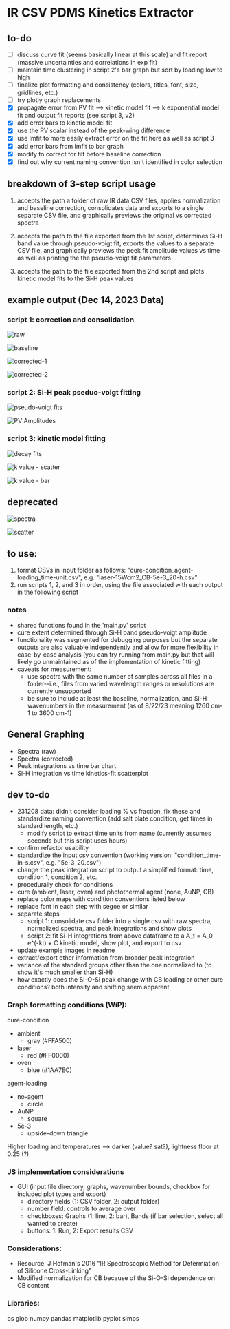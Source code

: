 # IR CSV PDMS Kinetics Extractor

## to-do

- [ ] discuss curve fit (seems basically linear at this scale) and fit report (massive uncertainties and correlations in exp fit)
- [ ] maintain time clustering in script 2's bar graph but sort by loading low to high
- [ ] finalize plot formatting and consistency (colors, titles, font, size, gridlines, etc.)
- [ ] try plotly graph replacements
- [x] propagate error from PV fit --> kinetic model fit --> k exponential model fit and output fit reports (see script 3, v2)
- [x] add error bars to kinetic model fit
- [x] use the PV scalar instead of the peak-wing difference
- [x] use lmfit to more easily extract error on the fit here as well as script 3
- [x] add error bars from lmfit to bar graph
- [x] modify to correct for tilt before baseline correction
- [x] find out why current naming convention isn't identified in color selection

## breakdown of 3-step script usage

1. accepts the path a folder of raw IR data CSV files, applies normalization and baseline correction, consolidates data and exports to a single separate CSV file, and graphically previews the original vs corrected spectra

2. accepts the path to the file exported from the 1st script, determines Si-H band value through pseudo-voigt fit, exports the values to a separate CSV file, and graphically previews the peek fit amplitude values vs time as well as printing the the pseudo-voigt fit parameters

3. accepts the path to the file exported from the 2nd script and plots kinetic model fits to the Si-H peak values

## example output (Dec 14, 2023 Data)

### script 1: correction and consolidation

![raw](exports/images/1_raw.png "raw spectra")

![baseline](exports/images/1_baselines.png "baseline fits subtracted from raw before normalization")

![corrected-1](exports/images/1_corrected_full.png "post-baseline correction and normalization spectra (wide view)")

![corrected-2](exports/images/1_corrected_zoom.png "post-baseline correction and normalization spectra (zoomed to view basleine)")

### script 2: Si-H peak pseduo-voigt fitting

![pseudo-voigt fits](exports/images/2_pseduvoigt.png "pseudo-voigt fits on Si-H peaks for each spectra")

![PV Amplitudes](exports/images/2_amplitude-bargraph.png "bar graph of amplitudes with lmfit error bars")

### script 3: kinetic model fitting

![decay fits](exports/images/3_scatterfit-firstorderdecay.png "pseudo-voigt fits on Si-H peaks for each spectra")

![k value - scatter](exports/images/3_k-scatter-log.png "k values as scatter plot with lmfit error bars (no 0 point because log scale)")

![k value - bar](exports/images/3_k-bar-error.png "k values as bar chart with lmfit error bars")

## deprecated

![spectra](exports/images/saltplate_normalized_integration_comparison1.png "normalized salt plate time-cure bar graph comparison")

![scatter](exports/images/10A_5ppt-vs-0-vs-time_kinetics_scatter.png "Lased PDMS: loading vs time kinetic model scatterfit")

## to use:
1. format CSVs in input folder as follows: "cure-condition_agent-loading_time-unit.csv", e.g. "laser-15Wcm2_CB-5e-3_20-h.csv"
2. run scripts 1, 2, and 3 in order, using the file associated with each output in the following script

### notes
- shared functions found in the 'main.py' script
- cure extent determined through Si-H band pseudo-voigt amplitude
- functionality was segmented for debugging purposes but the separate outputs are also valuable independently and allow for more flexibility in  case-by-case analysis (you can try running from main.py but that will likely go unmaintained as of the implementation of kinetic fitting)
- caveats for measurement:
  - use spectra with the same number of samples across all files in a folder--i.e., files from varied wavelength ranges or resolutions are currently unsupported
  - be sure to include at least the baseline, normalization, and Si-H wavenumbers in the measurement (as of 8/22/23 meaning 1260 cm-1 to 3600 cm-1)

## General Graphing
- Spectra (raw)
- Spectra (corrected)
- Peak integrations vs time bar chart
- Si-H integration vs time kinetics-fit scatterplot

## dev to-do
 - 231208 data: didn't consider loading % vs fraction, fix these and standardize naming convention (add salt plate condition, get times in standard length, etc.)
   - modify script to extract time units from name (currently assumes seconds but this script uses hours)
 - confirm refactor usability
 - standardize the input csv convention (working version: "condition_time-in-s.csv", e.g. "5e-3_20.csv")
 - change the peak integration script to output a simplified format: time, condition 1, condition 2, etc.
 - procedurally check for conditions
  - cure (ambient, laser, oven) and photothermal agent (none, AuNP, CB)
 - replace color maps with condition conventions listed below
 - replace font in each step with segoe or similar
 - separate steps 
    - script 1: consolidate csv folder into a single csv with raw spectra, normalized spectra, and peak integrations and show plots
    - script 2: fit Si-H integrations from above dataframe to a A_t = A_0 e^(-kt) + C kinetic model, show plot, and export to csv
 - update example images in readme
 - extract/export other information from broader peak integration
  - variance of the standard groups other than the one normalized to (to show it's much smaller than Si-H)
  - how exactly does the Si-O-Si peak change with CB loading or other cure conditions?  both intensity and shifting seem apparent
  
### Graph formatting conditions (WiP):
cure-condition
- ambient
  - gray (#FFA500)
- laser
  - red (#FF0000)
- oven
  - blue (#1AA7EC)

agent-loading
- no-agent
  - circle
- AuNP
  - square
- 5e-3
  - upside-down triangle

Higher loading and temperatures --> darker (value? sat?), lightness floor at 0.25 (?)

  ### JS implementation considerations
- GUI (input file directory, graphs, wavenumber bounds, checkbox for included plot types and export)
    - directory fields (1: CSV folder, 2: output folder)
    - number field: controls to average over
    - checkboxes: Graphs (1: line, 2: bar), Bands (if bar selection, select all wanted to create)
    - buttons: 1: Run, 2: Export results CSV

### Considerations:
 - Resource: J Hofman's 2016 "IR Spectroscopic Method for Determiation of Silicone Cross-Linking"
 - Modified normalization for CB because of the Si-O-Si dependence on CB content

### Libraries:
os
glob
numpy
pandas
matplotlib.pyplot
simps